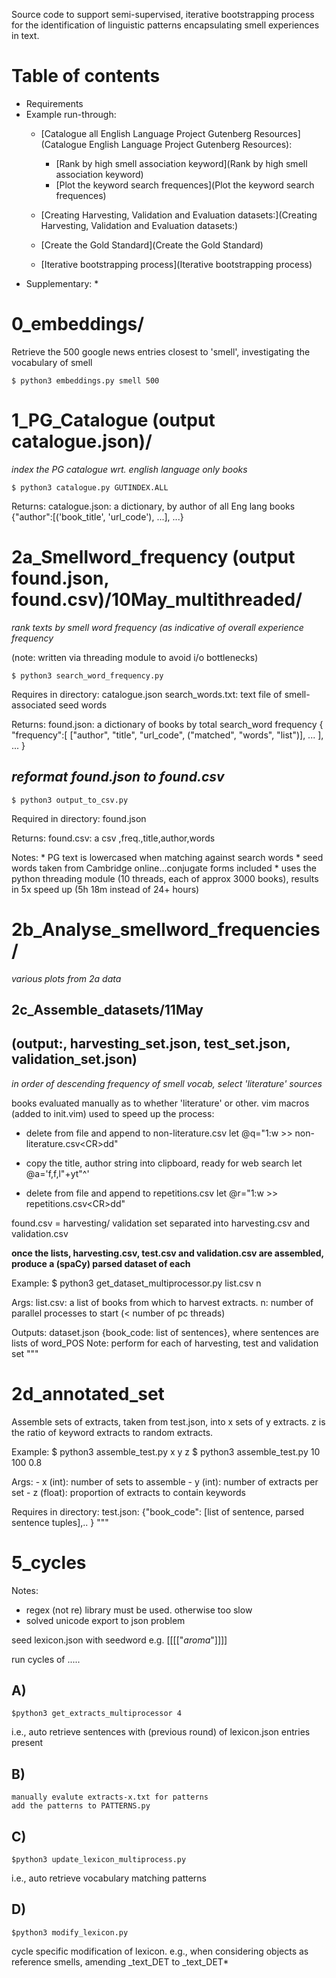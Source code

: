 Source code to support semi-supervised, iterative bootstrapping process for the identification of linguistic patterns encapsulating smell experiences in text.

# Table of contents
* Requirements
* Example run-through:
    * [Catalogue all English Language Project Gutenberg Resources](Catalogue English Language Project Gutenberg Resources):
        * [Rank by high smell association keyword](Rank by high smell association keyword)
        * [Plot the keyword search frequences](Plot the keyword search frequences)
        
    * [Creating Harvesting, Validation and Evaluation datasets:](Creating Harvesting, Validation and Evaluation datasets:)
    * [Create the Gold Standard](Create the Gold Standard)
    
    * [Iterative bootstrapping process](Iterative bootstrapping process)
* Supplementary:
    * 

# 0_embeddings/

Retrieve the 500 google news entries closest to 'smell', investigating the vocabulary of smell

    $ python3 embeddings.py smell 500

# 1_PG_Catalogue (output catalogue.json)/
_index the PG catalogue wrt. english language only books_

    $ python3 catalogue.py GUTINDEX.ALL

Returns:
    catalogue.json: a dictionary, by author of all Eng lang books
    {"author":[('book_title', 'url_code'), ...], ...}

# 2a_Smellword_frequency (output found.json, found.csv)/10May_multithreaded/
_rank texts by smell word frequency (as indicative of overall experience frequency_

(note: written via threading module to avoid i/o bottlenecks)

    $ python3 search_word_frequency.py

Requires in directory:
    catalogue.json
    search_words.txt: text file of smell-associated seed words

Returns:
    found.json: a dictionary of books by total search_word frequency
    {
    "frequency":[
                     ["author", "title", "url_code", ("matched", "words", "list")],
                     ...
                ], 
                ...
    }
    
## _reformat found.json to found.csv_

    $ python3 output_to_csv.py
    
Required in directory:
    found.json

Returns:
    found.csv: a csv
    ,freq.,title,author,words

Notes: 
    * PG text is lowercased when matching against search words
    * seed words taken from Cambridge online...conjugate forms included
    * uses the python threading module (10 threads, each of approx 3000 books), results in 5x speed up (5h 18m instead of 24+ hours)

# 2b_Analyse_smellword_frequencies/
_various plots from 2a data_


2c_Assemble_datasets/11May 
-
(output:, harvesting_set.json, test_set.json, validation_set.json)
-
_in order of descending frequency of smell vocab, select 'literature' sources_

books evaluated manually as to whether 'literature' or other.
vim macros (added to init.vim) used to speed up the process:

* delete from file and append to non-literature.csv
let @q="1:w >> non-literature.csv\<CR>dd"

* copy the title, author string into clipboard, ready for web search
let @a='f,f,l"+yt"^'

* delete from file and append to repetitions.csv
let @r="1:w >> repetitions.csv\<CR>dd"

found.csv = harvesting/ validation set 
separated into harvesting.csv and validation.csv

**once the lists, harvesting.csv, test.csv and validation.csv are assembled, produce a (spaCy) parsed dataset of each**

Example:
    $ python3 get_dataset_multiprocessor.py list.csv n

Args:
    list.csv: a list of books from which to harvest extracts.
    n: number of parallel processes to start (< number of pc threads)

Outputs:
    dataset.json {book_code: list of sentences}, where sentences are lists of word_POS
    Note: perform for each of harvesting, test and validation set
"""

# 2d_annotated_set
Assemble sets of extracts, taken from test.json, into x sets of y extracts.
z is the ratio of keyword extracts to random extracts.

Example:
    $ python3 assemble_test.py x y z
    $ python3 assemble_test.py 10 100 0.8

Args:
    - x (int): number of sets to assemble
    - y (int): number of extracts per set
    - z (float): proportion of extracts to contain keywords

Requires in directory:
    test.json: {"book_code": [list of sentence, parsed sentence tuples],.. }
"""

# 5_cycles
Notes:
* regex (not re) library must be used. otherwise too slow
* solved unicode export to json problem

seed lexicon.json with seedword
    e.g. [[[["_aroma_"]]]]

run cycles of .....

## A) 
    $python3 get_extracts_multiprocessor 4

i.e., auto retrieve sentences with (previous round) of lexicon.json entries present

## B) 
    manually evalute extracts-x.txt for patterns
    add the patterns to PATTERNS.py

## C) 
    $python3 update_lexicon_multiprocess.py

i.e., auto retrieve vocabulary matching patterns

## D)  
    $python3 modify_lexicon.py

cycle specific modification of lexicon.
e.g., when considering objects as reference smells, amending _text_DET to _text_DET*

